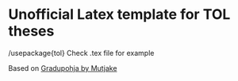 # Unofficial Latex template for TOL theses

/usepackage{tol}
Check .tex file for example

Based on [Gradupohja by Mutjake](https://github.com/Mutjake/gradupohja)
